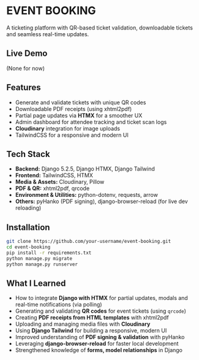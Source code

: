# EVENT BOOKING


A ticketing platform with QR-based ticket validation, downloadable tickets and seamless real-time updates.  


##  Live Demo
(None for now)


## Features
- Generate and validate tickets with unique QR codes
- Downloadable PDF receipts (using xhtml2pdf)
- Partial page updates via **HTMX** for a smoother UX
- Admin dashboard for attendee tracking and ticket scan logs
- **Cloudinary** integration for image uploads
- TailwindCSS for a responsive and modern UI


## Tech Stack
- **Backend:** Django 5.2.5, Django HTMX, Django Tailwind
- **Frontend:** TailwindCSS, HTMX
- **Media & Assets:** Cloudinary, Pillow
- **PDF & QR:**  xhtml2pdf, qrcode
- **Environment & Utilities:** python-dotenv, requests, arrow
- **Others:** pyHanko (PDF signing), django-browser-reload (for live dev reloading)


## Installation
```bash
git clone https://github.com/your-username/event-booking.git
cd event-booking
pip install -r requirements.txt
python manage.py migrate
python manage.py runserver
```
## What I Learned

- How to integrate **Django with HTMX** for partial updates, modals and real-time notifications (via polling)
- Generating and validating **QR codes** for event tickets (using `qrcode`)
- Creating **PDF receipts from HTML templates** with xhtml2pdf
- Uploading and managing media files with **Cloudinary**
- Using **Django Tailwind** for building a responsive, modern UI
- Improved understanding of **PDF signing & validation** with pyHanko
- Leveraging **django-browser-reload** for faster local development
- Strengthened knowledge of **forms, model relationships** in Django
